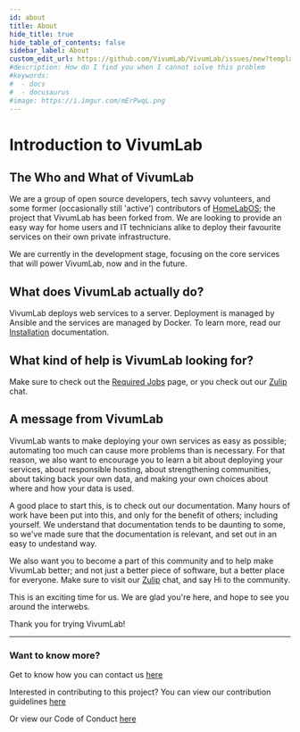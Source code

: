```yaml
---
id: about
title: About
hide_title: true
hide_table_of_contents: false
sidebar_label: About
custom_edit_url: https://github.com/VivumLab/VivumLab/issues/new?template=documentation.md
#description: How do I find you when I cannot solve this problem
#keywords:
#  - docs
#  - docusaurus
#image: https://i.imgur.com/mErPwqL.png
---
```


# Introduction to VivumLab

## The Who and What of VivumLab

We are a group of open source developers, tech savvy volunteers, and some former (occasionally still 'active') contributors of [HomeLabOS](https://homelabos.com); the project that VivumLab has been forked from. We are looking to provide an easy way for home users and IT technicians alike to deploy their favourite services on their own private infrastructure.

We are currently in the development stage, focusing on the core services that will power VivumLab, now and in the future.

## What does VivumLab actually do?

VivumLab deploys web services to a server. Deployment is managed by Ansible and the services are managed by Docker. To learn more, read our [Installation](core/getting-started) documentation.

## What kind of help is VivumLab looking for?

Make sure to check out the [Required Jobs](jobs) page, or you check out our [Zulip](https://vivumlab.zulipchat.com/) chat.

## A message from VivumLab

VivumLab wants to make deploying your own services as easy as possible; automating too much can cause more problems than is necessary. For that reason, we also want to encourage you to learn a bit about deploying your services, about responsible hosting, about strengthening communities, about taking back your own data, and making your own choices about where and how your data is used.

A good place to start this, is to check out our documentation. Many hours of work have been put into this, and only for the benefit of others; including yourself. We understand that documentation tends to be daunting to some, so we've made sure that the documentation is relevant, and set out in an easy to undestand way.

We also want you to become a part of this community and to help make VivumLab better; and not just a better piece of software, but a better place for everyone. Make sure to visit our [Zulip](https://vivumlab.zulipchat.com/) chat, and say Hi to the community.

This is an exciting time for us. We are glad you're here, and hope to see you around the interwebs.



Thank you for trying VivumLab!


***

### Want to know more?
Get to know how you can contact us [here](contact)

Interested in contributing to this project? You can view our contribution guidelines [here](CONTRIBUTING)

Or view our Code of Conduct [here](code-of-conduct)
